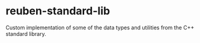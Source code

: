 # reuben-standard-lib
Custom implementation of some of the data types and utilities from the C++ standard library.
